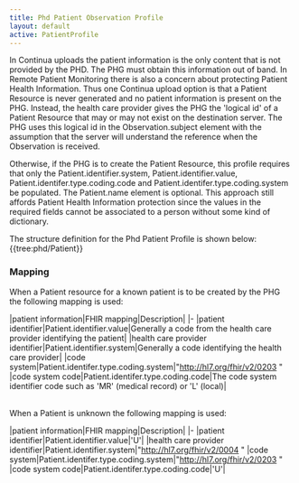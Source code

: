 ```yaml
---
title: Phd Patient Observation Profile
layout: default
active: PatientProfile
---
```


In Continua uploads the patient information is the only content that is not provided by the PHD. The PHG must obtain this information out of band. In Remote Patient Monitoring there is also a concern about protecting Patient Health Information. Thus one Continua upload option is that a Patient Resource is never generated and no patient information is present on the PHG. Instead, the health care provider gives the PHG the 'logical id' of a Patient Resource that may or may not exist on the destination server. The PHG uses this logical id in the Observation.subject element with the assumption that the server will understand the reference when the Observation is received.

Otherwise, if the PHG is to create the Patient Resource, this profile requires that only the Patient.identifier.system, Patient.identifier.value, Patient.identifer.type.coding.code and Patient.identifer.type.coding.system be populated. The Patient.name element is optional. This approach still affords Patient Health Information protection since the values in the required fields cannot be associated to a person without some kind of dictionary.

The structure definition for the Phd Patient Profile is shown below:
{{tree:phd/Patient}} 

### Mapping
When a Patient resource for a known patient is to be created by the PHG the following mapping is used:

|patient information|FHIR mapping|Description|
|-
|patient identifier|Patient.identifier.value|Generally a code from the health care provider identifying the patient|
|health care provider identifier|Patient.identifier.system|Generally a code identifying the health care provider|
|code system|Patient.identifer.type.coding.system|"http://hl7.org/fhir/v2/0203 "
|code system code|Patient.identifer.type.coding.code|The code system identifier code such as 'MR' (medical record) or 'L' (local)|

<br>
When a Patient is unknown the following mapping is used:

|patient information|FHIR mapping|Description|
|-
|patient identifier|Patient.identifier.value|'U'|
|health care provider identifier|Patient.identifier.system|"http://hl7.org/fhir/v2/0004 "
|code system|Patient.identifer.type.coding.system|"http://hl7.org/fhir/v2/0203 "
|code system code|Patient.identifer.type.coding.code|'U'|

